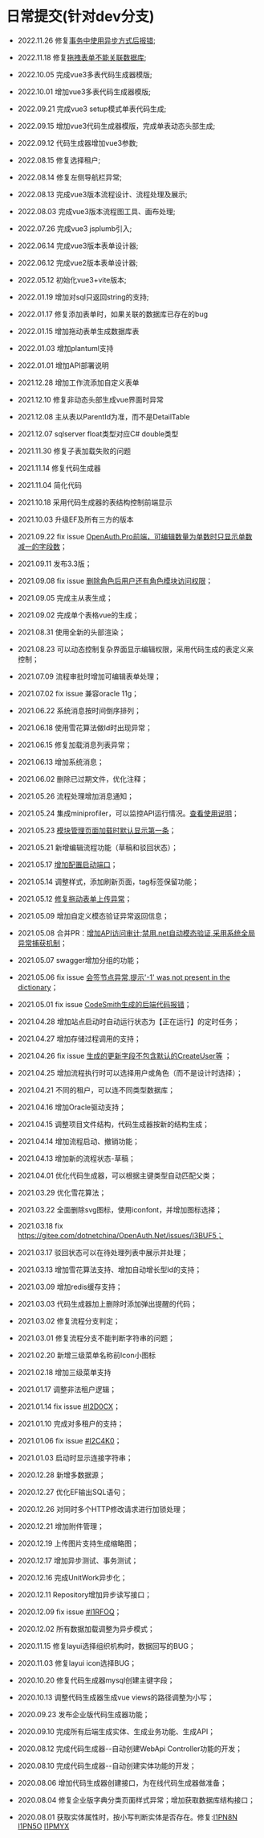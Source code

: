 # 日常提交(针对dev分支)

* 2022.11.26  修复[事务中使用异步方式后报错](https://gitee.com/dotnetchina/OpenAuth.Net/issues/I63AOC);
  
* 2022.11.18  修复[拖拽表单不能关联数据库](https://gitee.com/dotnetchina/OpenAuth.Net/issues/I61V1D);
  
* 2022.10.05  完成vue3多表代码生成器模版;

* 2022.10.01  增加vue3多表代码生成器模版;
  
* 2022.09.21  完成vue3 setup模式单表代码生成;
  
* 2022.09.15  增加vue3代码生成器模版，完成单表动态头部生成;
  
* 2022.09.12  代码生成器增加vue3参数;
  
* 2022.08.15  修复选择租户;
  
* 2022.08.14  修复左侧导航栏异常;

* 2022.08.13  完成vue3版本流程设计、流程处理及展示;
  
* 2022.08.03  完成vue3版本流程图工具、画布处理;

* 2022.07.26  完成vue3 jsplumb引入;

* 2022.06.14  完成vue3版本表单设计器;
  
* 2022.06.12  完成vue2版本表单设计器;
  
* 2022.05.12  初始化vue3+vite版本;

* 2022.01.19  增加对sql只返回string的支持;

* 2022.01.17  修复添加表单时，如果关联的数据库已存在的bug

* 2022.01.15  增加拖动表单生成数据库表

* 2022.01.03  增加plantuml支持
  
* 2022.01.01  增加API部署说明
  
* 2021.12.28  增加工作流添加自定义表单
  
* 2021.12.10  修复非动态头部生成vue界面时异常
  
* 2021.12.08  主从表以ParentId为准，而不是DetailTable
  
* 2021.12.07  sqlserver float类型对应C# double类型
  
* 2021.11.30  修复子表加载失败的问题
  
* 2021.11.14  修复代码生成器
  
* 2021.11.04  简化代码
  
* 2021.10.18  采用代码生成器的表结构控制前端显示
  
* 2021.10.03  升级EF及所有三方的版本

* 2021.09.22 fix issue [OpenAuth.Pro前端，可编辑数量为单数时只显示单数减一的字段数](https://gitee.com/yubaolee/OpenAuth.Core/issues/I4BBIG)；

* 2021.09.11 发布3.3版；

* 2021.09.08 fix issue [删除角色后用户还有角色模块访问权限](https://gitee.com/dotnetchina/OpenAuth.Net/issues/I494N1)；

* 2021.09.05 完成主从表生成；

* 2021.09.02 完成单个表格vue的生成；

* 2021.08.31 使用全新的头部渲染；

* 2021.08.23 可以动态控制复杂界面显示编辑权限，采用代码生成的表定义来控制；

* 2021.07.09 流程审批时增加可编辑表单处理；

* 2021.07.02 fix issue 兼容oracle 11g；

* 2021.06.22 系统消息按时间倒序排列；

* 2021.06.18 使用雪花算法做Id时出现异常；

* 2021.06.15 修复加载消息列表异常；

* 2021.06.13 增加系统消息；

* 2021.06.02 删除已过期文件，优化注释；

* 2021.05.26 流程处理增加消息通知；

* 2021.05.24 集成miniprofiler，可以监控API运行情况。[查看使用说明](http://doc.openauth.net.cn/core/log.html#%E5%9C%A8swagger%E4%B8%AD%E8%BE%93%E5%87%BA%E6%97%A5%E5%BF%97 )；

* 2021.05.23 [模块管理页面加载时默认显示第一条](https://gitee.com/dotnetchina/OpenAuth.Net/issues/I3RUOR)；

* 2021.05.21 新增编辑流程功能（草稿和驳回状态）；

* 2021.05.17 [增加配置启动端口](https://gitee.com/dotnetchina/OpenAuth.Net/issues/I3QUV1)；

* 2021.05.14 调整样式，添加刷新页面，tag标签保留功能；

* 2021.05.12 [修复拖动表单上传异常](https://gitee.com/dotnetchina/OpenAuth.Net/issues/I3QN22)；

* 2021.05.09 增加自定义模态验证异常返回信息；

* 2021.05.08 合并PR：[增加API访问审计;禁用.net自动模态验证,采用系统全局异常捕获机制](https://gitee.com/dotnetchina/OpenAuth.Net/pulls/12)；

* 2021.05.07 swagger增加分组的功能；

* 2021.05.06 fix issue [会签节点异常,提示'-1' was not present in the dictionary](https://gitee.com/dotnetchina/OpenAuth.Net/issues/I3PE3R)；

* 2021.05.01 fix issue [CodeSmith生成的后端代码报错](https://gitee.com/yubaolee/OpenAuth.Core/issues/I3OXJZ)；

* 2021.04.28 增加站点启动时自动运行状态为【正在运行】的定时任务；

* 2021.04.27 增加存储过程调用的支持；

* 2021.04.26 fix issue [生成的更新字段不包含默认的CreateUser等](https://gitee.com/yubaolee/OpenAuth.Core/issues/I3O5S3) ；

* 2021.04.25 增加流程执行时可以选择用户或角色（而不是设计时选择）；

* 2021.04.21 不同的租户，可以连不同类型数据库；

* 2021.04.16 增加Oracle驱动支持；

* 2021.04.15 调整项目文件结构，代码生成器按新的结构生成；

* 2021.04.14 增加流程启动、撤销功能；

* 2021.04.13 增加新的流程状态-草稿；

* 2021.04.01 优化代码生成器，可以根据主键类型自动匹配父类；

* 2021.03.29 优化雪花算法；

* 2021.03.22 全面删除svg图标，使用iconfont，并增加图标选择；

* 2021.03.18 fix https://gitee.com/dotnetchina/OpenAuth.Net/issues/I3BUF5；

* 2021.03.17 驳回状态可以在待处理列表中展示并处理；

* 2021.03.13 增加雪花算法支持、增加自动增长型Id的支持；

* 2021.03.09 增加redis缓存支持；

* 2021.03.03 代码生成器加上删除时添加弹出提醒的代码；

* 2021.03.02 修复流程分支判定；

* 2021.03.01 修复流程分支不能判断字符串的问题；

* 2021.02.20 新增三级菜单名称前Icon小图标

* 2021.02.18 增加三级菜单支持

* 2021.01.17 调整非法租户逻辑；

* 2021.01.14 fix issue [#I2D0CX](https://gitee.com/yubaolee/OpenAuth.Core/issues/I2D0CX)；

* 2021.01.10 完成对多租户的支持；

* 2021.01.06 fix issue [#I2C4K0](https://gitee.com/yubaolee/OpenAuth.Core/issues/I2C4K0)；

* 2021.01.03 启动时显示连接字符串；

* 2020.12.28 新增多数据源；

* 2020.12.27 优化EF输出SQL语句；

* 2020.12.26 对同时多个HTTP修改请求进行加锁处理；

* 2020.12.21 增加附件管理；

* 2020.12.19 上传图片支持生成缩略图；

* 2020.12.17 增加异步测试、事务测试；

* 2020.12.16 完成UnitWork异步化；

* 2020.12.11 Repository增加异步读写接口；

* 2020.12.09 fix issue [#I1RFOQ](https://gitee.com/yubaolee/OpenAuth.Core/issues/I1RFOQ)；

* 2020.12.02 所有数据加载调整为异步模式；

* 2020.11.15 修复layui选择组织机构时，数据回写的BUG；

* 2020.11.03 修复layui icon选择BUG；

* 2020.10.20 修复代码生成器mysql创建主键字段；

* 2020.10.13 调整代码生成器生成vue views的路径调整为小写；

* 2020.09.23 发布企业版代码生成器功能；

* 2020.09.10 完成所有后端生成实体、生成业务功能、生成API；

* 2020.08.12 完成代码生成器--自动创建WebApi Controller功能的开发；

* 2020.08.10 完成代码生成器--自动创建实体功能的开发；

* 2020.08.06 增加代码生成器创建接口，为在线代码生成器做准备；

* 2020.08.04 修复企业版字典分类页面样式异常；增加获取数据库结构接口；

* 2020.08.01 获取实体属性时，按小写判断实体是否存在。修复:[I1PN8N](https://gitee.com/yubaolee/OpenAuth.Core/issues/I1PN8N) [I1PN5O](https://gitee.com/yubaolee/OpenAuth.Core/issues/I1PN5O) [I1PMYX](https://gitee.com/yubaolee/OpenAuth.Core/issues/I1PMYX)




